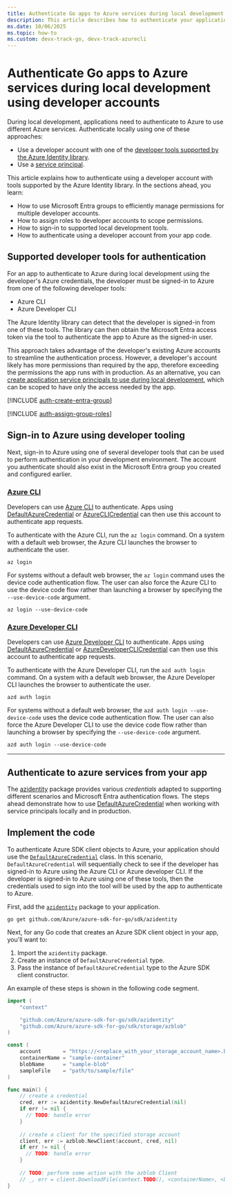 ```yaml
---
title: Authenticate Go apps to Azure services during local development using developer accounts
description: This article describes how to authenticate your application to Azure services when using the Azure SDK for Go during local development using developer accounts.
ms.date: 10/06/2025
ms.topic: how-to
ms.custom: devx-track-go, devx-track-azurecli
---
```


# Authenticate Go apps to Azure services during local development using developer accounts

During local development, applications need to authenticate to Azure to use different Azure services. Authenticate locally using one of these approaches:

- Use a developer account with one of the [developer tools supported by the Azure Identity library](#supported-developer-tools-for-authentication).
- Use a [service principal](local-development-service-principal.md).

This article explains how to authenticate using a developer account with tools supported by the Azure Identity library. In the sections ahead, you learn:

- How to use Microsoft Entra groups to efficiently manage permissions for multiple developer accounts.
- How to assign roles to developer accounts to scope permissions.
- How to sign-in to supported local development tools.
- How to authenticate using a developer account from your app code.

## Supported developer tools for authentication

For an app to authenticate to Azure during local development using the developer's Azure credentials, the developer must be signed-in to Azure from one of the following developer tools:

- Azure CLI
- Azure Developer CLI

The Azure Identity library can detect that the developer is signed-in from one of these tools. The library can then obtain the Microsoft Entra access token via the tool to authenticate the app to Azure as the signed-in user.

This approach takes advantage of the developer's existing Azure accounts to streamline the authentication process. However, a developer's account likely has more permissions than required by the app, therefore exceeding the permissions the app runs with in production. As an alternative, you can [create application service principals to use during local development](./local-development-service-principal.md), which can be scoped to have only the access needed by the app.

[!INCLUDE [auth-create-entra-group](../../../includes/authentication/includes/auth-create-entra-group.md)]

[!INCLUDE [auth-assign-group-roles](../../../includes/authentication/includes/auth-assign-group-roles.md)]

## Sign-in to Azure using developer tooling

Next, sign-in to Azure using one of several developer tools that can be used to perform authentication in your development environment. The account you authenticate should also exist in the Microsoft Entra group you created and configured earlier.

### [Azure CLI](#tab/sign-in-azure-cli)

Developers can use [Azure CLI](/cli/azure/what-is-azure-cli) to authenticate. Apps using [DefaultAzureCredential](https://pkg.go.dev/github.com/Azure/azure-sdk-for-go/sdk/azidentity#DefaultAzureCredential) or [AzureCLICredential](https://pkg.go.dev/github.com/Azure/azure-sdk-for-go/sdk/azidentity#AzureCLICredential) can then use this account to authenticate app requests.

To authenticate with the Azure CLI, run the `az login` command. On a system with a default web browser, the Azure CLI launches the browser to authenticate the user.

```azurecli
az login
```

For systems without a default web browser, the `az login` command uses the device code authentication flow. The user can also force the Azure CLI to use the device code flow rather than launching a browser by specifying the `--use-device-code` argument.

```azurecli
az login --use-device-code
```

### [Azure Developer CLI](#tab/sign-in-azure-developer-cli)

Developers can use [Azure Developer CLI](/azure/developer/azure-developer-cli/overview) to authenticate. Apps using [DefaultAzureCredential](https://pkg.go.dev/github.com/Azure/azure-sdk-for-go/sdk/azidentity#DefaultAzureCredential) or [AzureDeveloperCLICredential](https://pkg.go.dev/github.com/Azure/azure-sdk-for-go/sdk/azidentity#AzureDeveloperCLICredential) can then use this account to authenticate app requests.

To authenticate with the Azure Developer CLI, run the `azd auth login` command. On a system with a default web browser, the Azure Developer CLI launches the browser to authenticate the user.

```azdeveloper
azd auth login
```

For systems without a default web browser, the `azd auth login --use-device-code` uses the device code authentication flow. The user can also force the Azure Developer CLI to use the device code flow rather than launching a browser by specifying the `--use-device-code` argument.

```azdeveloper
azd auth login --use-device-code
```

---

## Authenticate to azure services from your app

The [azidentity](https://pkg.go.dev/github.com/Azure/azure-sdk-for-go/sdk/azidentity) package provides various *credentials* adapted to supporting different scenarios and Microsoft Entra authentication flows. The steps ahead demonstrate how to use [DefaultAzureCredential](https://pkg.go.dev/github.com/Azure/azure-sdk-for-go/sdk/azidentity#DefaultAzureCredential) when working with service principals locally and in production.

## Implement the code

To authenticate Azure SDK client objects to Azure, your application should use the [`DefaultAzureCredential`](https://pkg.go.dev/github.com/Azure/azure-sdk-for-go/sdk/azidentity#DefaultAzureCredential) class. In this scenario, `DefaultAzureCredential` will sequentially check to see if the developer has signed-in to Azure using the Azure CLI or Azure developer CLI. If the developer is signed-in to Azure using one of these tools, then the credentials used to sign into the tool will be used by the app to authenticate to Azure.

First, add the [`azidentity`](https://pkg.go.dev/github.com/Azure/azure-sdk-for-go/sdk/azidentity) package to your application.

```console
go get github.com/Azure/azure-sdk-for-go/sdk/azidentity
```

Next, for any Go code that creates an Azure SDK client object in your app, you'll want to:

1. Import the `azidentity` package.
1. Create an instance of `DefaultAzureCredential` type.
1. Pass the instance of `DefaultAzureCredential` type to the Azure SDK client constructor.

An example of these steps is shown in the following code segment.

```go
import (
	"context"

	"github.com/Azure/azure-sdk-for-go/sdk/azidentity"
	"github.com/Azure/azure-sdk-for-go/sdk/storage/azblob"
)

const (
	account       = "https://<replace_with_your_storage_account_name>.blob.core.windows.net/"
	containerName = "sample-container"
	blobName      = "sample-blob"
	sampleFile    = "path/to/sample/file"
)

func main() {
	// create a credential
	cred, err := azidentity.NewDefaultAzureCredential(nil)
	if err != nil {
	  // TODO: handle error
	}
	
	// create a client for the specified storage account
	client, err := azblob.NewClient(account, cred, nil)
	if err != nil {
	  // TODO: handle error
	}
	
	// TODO: perform some action with the azblob Client
	// _, err = client.DownloadFile(context.TODO(), <containerName>, <blobName>, <target_file>, <DownloadFileOptions>)
}
```
